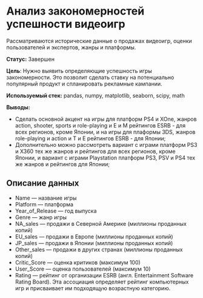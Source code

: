 # Анализ закономерностей успешности видеоигр
Рассматриваются исторические данные о продажах видеоигр, оценки пользователей и экспертов, жанры и платформы.

**Статус:** Завершен

**Цель**: Нужно выявить определяющие успешность игры закономерности. Это позволит сделать ставку на потенциально популярный продукт и спланировать рекламные кампании.

**Используемый стек:** pandas, numpy, matplotlib, seaborn, scipy, math

**Выводы:**
  - Сделать основной акцент на игры для платформ PS4 и XOne, жанров action, shooter, sports и role-playing и E и M рейтингов ESRB - для всех регионов, кроме Японии, и на игры для плаформы 3DS, жанров role-playing и action и T и E рейтингов ESRB - для Японии;
  - Дополнительно можно рассмотреть вариант с играми платформ PS3 и X360 тех же жанров и рейтингов для всех регионов, кроме Японии, и вариант с играми Playstation платформ PS3, PSV и PS4 тех же жанров и рейтингов для Японии;

## Описание данных
  - Name — название игры
  - Platform — платформа
  - Year_of_Release — год выпуска
  - Genre — жанр игры
  - NA_sales — продажи в Северной Америке (миллионы проданных копий)
  - EU_sales — продажи в Европе (миллионы проданных копий)
  - JP_sales — продажи в Японии (миллионы проданных копий)
  - Other_sales — продажи в других странах (миллионы проданных копий)
  - Critic_Score — оценка критиков (максимум 100)
  - User_Score — оценка пользователей (максимум 10)
  - Rating — рейтинг от организации ESRB (англ. Entertainment Software Rating Board). Эта ассоциация определяет рейтинг компьютерных игр и присваивает им подходящую возрастную категорию.
